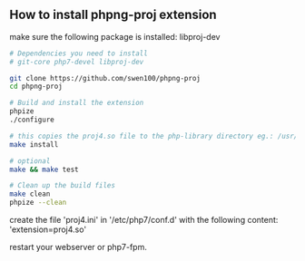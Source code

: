 How to install phpng-proj extension
----------------------------------

make sure the following package is installed: libproj-dev

```bash
# Dependencies you need to install
# git-core php7-devel libproj-dev

git clone https://github.com/swen100/phpng-proj
cd phpng-proj

# Build and install the extension
phpize
./configure

# this copies the proj4.so file to the php-library directory eg.: /usr/lib/php7/extensions/ 
make install

# optional
make && make test

# Clean up the build files
make clean
phpize --clean
```

create the file 'proj4.ini' in '/etc/php7/conf.d' with the following content: 'extension=proj4.so'

restart your webserver or php7-fpm.
